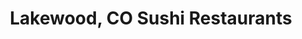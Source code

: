 ---
layout: city
title: Lakewood, CO Sushi Restaurants
permalink: /colorado/lakewood/
stateAbbr: CO
stateName: Colorado
cityName: Lakewood
---